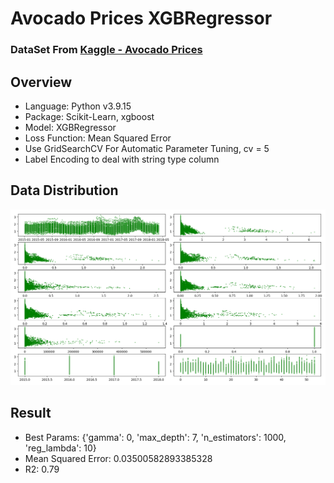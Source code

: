 # Avocado Prices XGBRegressor

### DataSet From [Kaggle - Avocado Prices](https://www.kaggle.com/datasets/neuromusic/avocado-prices)

## Overview

- Language: Python v3.9.15
- Package: Scikit-Learn, xgboost
- Model: XGBRegressor
- Loss Function: Mean Squared Error
- Use GridSearchCV For Automatic Parameter Tuning, cv = 5
- Label Encoding to deal with string type column

## Data Distribution

![image](https://github.com/yuhexiong/avocado-prices-XGBRegressor-python/blob/main/image/data_distribution.png)

## Result

- Best Params: {'gamma': 0, 'max_depth': 7, 'n_estimators': 1000, 'reg_lambda': 10}
- Mean Squared Error: 0.03500582893385328
- R2: 0.79
